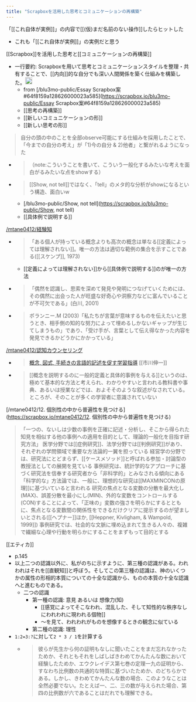 ```yaml
---
title: "Scrapboxを活用した思考とコミュニケーションの再構築"
---
```


「[[これ自体が実例]]」の内容で[[(仮)まだ名前のない操作]]したらヒットした
- これも「[[これ自体が実例]]」の実例だと思う

[[Scrapbox]]を活用した思考と[[コミュニケーションの再構築]]
- 一行要約: Scrapboxを用いて思考とコミュニケーションスタイルを整理・共有することで、[[内向]]的な自分でも深い人間関係を築く仕組みを構築した。<img src='https://scrapbox.io/api/pages/nishio/gpt/icon' alt='gpt.icon' height="19.5"/>
    - from [/blu3mo-public/Essay Scrapbox案#64f8159a128626000023a585](https://scrapbox.io/blu3mo-public/Essay Scrapbox案#64f8159a128626000023a585)
    - [[思考の再構築]]
    - [[新しいコミュニケーションの形]]
    - [[新しい思考の形]]

> 自分の頭の中のことを全部observe可能にする仕組みを採用したことで、「今までの自分の考え」が「1)今の自分 & 2)他者」と繋がれるようになった
- > （note:こういうことを書いて、こういう一般化するみたいな考えを面白がるみたいな点をshowする）
- > [[Show, not tell]]ではなく、「tell」のメタ的な分析がshowになるという構造、面白いw
    - [/blu3mo-public/Show, not tell](https://scrapbox.io/blu3mo-public/Show, not tell)
    - [[具体例で説明する]]

[/mtane0412/経験知](https://scrapbox.io/mtane0412/経験知)
- > 「ある個人が持っている概念よりも高次の概念は単なる[[定義によっては理解されない]]。唯一の方法は適切な範例の集合を示すことである([[スケンプ]], 1973)
    - [[定義によっては理解されない]]から[[具体例で説明する]]のが唯一の方法
- > 「偶然を認識し、思索を深めて発見や発明につなげていくためには、その偶然に出会った人が旺盛な好奇心や洞察力などに富んでいることが不可欠である」(白川, 2001)
- > ポランニー.M (2003)「私たちが言葉が意味するものを伝えたいと思うとき、相手側の知的な努力によって埋めるしかないギャップが生じてしまうもの」であり、「受け手が、言葉として伝え得なかった内容を発見できるかどうかにかかっている」

[/mtane0412/認知カウンセリング](https://scrapbox.io/mtane0412/認知カウンセリング)
- > [概念, 図式, 手続きの言語的記述を促す学習指導](https://www.jstage.jst.go.jp/article/jjep1953/48/3/48_361/_article/-char/ja) [[市川伸一]]
- > [[概念を説明するのに一般的定義と具体的事例を与える]]というのは、極めて基本的な方法と考えられ、わかりやすいと言われる教科書や事典、あるいは授業などでは、およそそのような叙述がなされている。ところが、そのことが多くの学習者に意識されていない

[/mtane0412/12. 個別性の中から普遍性を見つける](https://scrapbox.io/mtane0412/12. 個別性の中から普遍性を見つける)
> 「一つの、ないしは少数の事例を正確に記述・分析し、そこから得られた知見を相似する他の事例への適用を目的として、理論的一般化を目指す研究方法」 医学分野では[[症例研究]]、法学分野では[[判例研究]]があり、それぞれの学問領域で重要な方法論的一翼を担っている 経営学の分野では、研究法にとどまらず、[[ケースメソッド]]と呼ばれる参加・討論型の教授法としての展開を見ている 事例研究は、統計学的なアプローチに基づく研究法を信奉する研究者から「非科学的」とみなされる傾向にある 「科学的な」方法論では、一般に、理想的な研究は[[MAXMINCONの原理]]に基づいていると言われる 研究の焦点となる変数の分散を最大化し(MAX)、誤差分散を最小にし(MIN)、外的な変数をコントロールする(CON)することによって、「正味の」変数の強さを明らかにするとともに、焦点となる変数間の関係性をできるだけクリアに提示するのが望ましいとされる([[ヘプナー]]ほか, [[Heppner, Kivligham, & Wampold, 1999]]) 事例研究では、社会的な文脈に埋め込まれて生きる人々の、複雑で繊細な心理や行動を明らかにすることをまずもって目的とする

[[エティカ]]
- p.145
- 以上二つの認識以外に、私がのちに示すように、第三種の認識がある。われわれはそれを[[直観知]]と呼ぼう。そしてこの第三種の認識は、神のいくつかの属性の形相的本質についての十全な認識から、ものの本質の十全な認識へと進むものである。
    - 二つの認識
        - 第一種の認識: 意見 あるいは 想像力(知)
            - [[感覚によってそこなわれ、混乱した、そして知性的な秩序なしにわれわれに現われる個物]]
            - 〜を見て、われわれがものを想像するときの観念に似ている
        - 第二種の認識: 理性
- `1:2=3:?`に対して`2 * 3 / 1`を計算する
    - > 彼らが先生から何の証明もなしに聞いたことをまだ忘れなかったためか、それともそれをしばしばきわめてかんたんな数において経験したためか、エウクレイデス第七巻の定理一九の証明から、 すなわち比例数の共通的な特質に基づいたためか、のどちらかである。しかし、きわめてかんたんな数の場合、このようなことは全然必要でない。たとえば一、二、三の数が与えられた場合、第四の比例数が六であることはだれでも理解できる。
